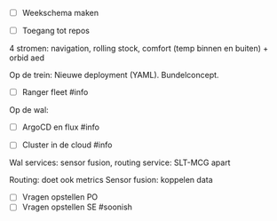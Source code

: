 - [ ] Weekschema maken
- [ ] Toegang tot repos


4 stromen: navigation, rolling stock, comfort (temp binnen en buiten) + orbid aed

Op de trein: Nieuwe deployment (YAML). Bundelconcept. 
- [ ] Ranger fleet #info 

Op de wal: 
- [ ] ArgoCD en flux #info 

- [ ] Cluster in de cloud #info

Wal services: sensor fusion, routing service: SLT-MCG apart

Routing: doet ook metrics
Sensor fusion:  koppelen data

- [ ] Vragen opstellen PO
- [ ] Vragen opstellen SE #soonish